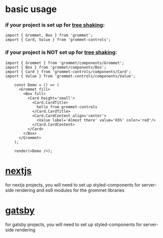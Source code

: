 # basic usage

### if your project is set up for [tree shaking](/tree-shaking):
```
import { Grommet, Box } from 'grommet';
import { Card, Value } from 'grommet-controls';
```

### if your project is NOT set up for [tree shaking](/tree-shaking):
```
import { Grommet } from 'grommet/components/Grommet';
import { Box } from 'grommet/components/Box';
import { Card } from 'grommet-controls/components/Card';
import { Value } from 'grommet-controls/components/Value';
```

<example editorPosition='left'>

```
    const Demo = () => (
      <Grommet fill>
        <Box full>
          <Card height='small'>
            <Card.CardTitle>
              hello from grommet-controls
            </Card.CardTitle>
            <Card.CardContent align='center'>
              <Value label='Almost there' value='65%' color='red'/>
            </Card.CardContent>
          </Card>
        </Box>
      </Grommet>
    );

    render(<Demo />);
```

# [nextjs](/nextjs)

for nextjs projects, you will need to set up styled-components for server-side rendering and es6 modules for the grommet libraries

# [gatsby](/gatsby)
for gatsby projects, you will need to set up styled-components for server-side rendering
